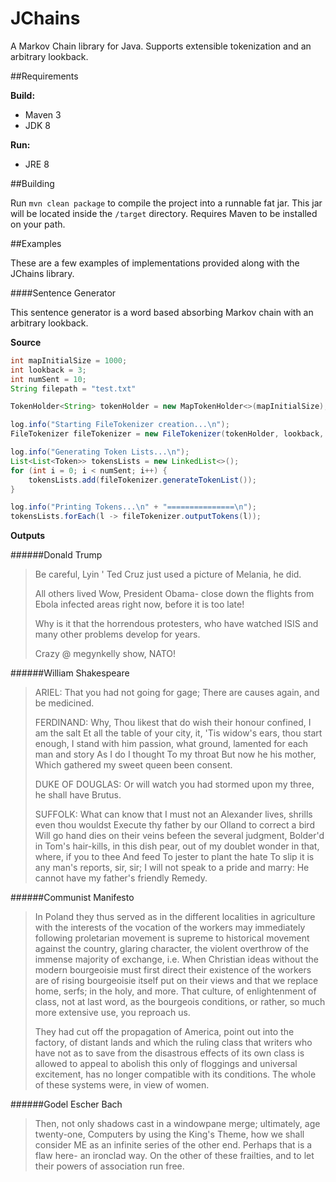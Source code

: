# JChains
A Markov Chain library for Java. Supports extensible tokenization and an arbitrary lookback.

##Requirements

**Build:**
 - Maven 3
 - JDK 8
 
**Run:**
 - JRE 8

##Building

Run `mvn clean package` to compile the project into a runnable fat jar. This jar will be located inside the `/target` directory. Requires Maven to be installed on your path.

##Examples

These are a few examples of implementations provided along with the JChains library.

####Sentence Generator

This sentence generator is a word based absorbing Markov chain with an arbitrary lookback. 

**Source**

```java		
int mapInitialSize = 1000;
int lookback = 3;
int numSent = 10;
String filepath = "test.txt"

TokenHolder<String> tokenHolder = new MapTokenHolder<>(mapInitialSize);

log.info("Starting FileTokenizer creation...\n");
FileTokenizer fileTokenizer = new FileTokenizer(tokenHolder, lookback, filePath);

log.info("Generating Token Lists...\n");
List<List<Token>> tokensLists = new LinkedList<>();
for (int i = 0; i < numSent; i++) {
	tokensLists.add(fileTokenizer.generateTokenList());
}

log.info("Printing Tokens...\n" + "===============\n");
tokensLists.forEach(l -> fileTokenizer.outputTokens(l));

```	
 


**Outputs**


######Donald Trump

>Be careful, Lyin ' Ted Cruz just used a picture of Melania, he did.
>
>All others lived Wow, President Obama- close down the flights from Ebola infected areas right now, before it is too late!
>
>Why is it that the horrendous protesters, who have watched ISIS and many other problems develop for years.
>
>Crazy @ megynkelly show, NATO!

######William Shakespeare

>ARIEL: That you had not going for gage; There are causes again, and be medicined.
>
>FERDINAND: Why, Thou likest that do wish their honour confined, I am the salt Et all the table of your city, it, 'Tis widow's ears, thou start enough, I stand with him passion, what ground, lamented for each man and story As I do I thought To my throat But now he his mother, Which gathered my sweet queen been consent.
>
>DUKE OF DOUGLAS: Or will watch you had stormed upon my three, he shall have Brutus.
>
>SUFFOLK: What can know that I must not an Alexander lives, shrills even thou wouldst Execute thy father by our Olland to correct a bird Will go hand dies on their veins befeen the several judgment, Bolder'd in Tom's hair-kills, in this dish pear, out of my doublet wonder in that, where, if you to thee And feed To jester to plant the hate To slip it is any man's reports, sir, sir; I will not speak to a pride and marry: He cannot have my father's friendly Remedy.

######Communist Manifesto

>In Poland they thus served as in the different localities in agriculture with the interests of the vocation of the workers may immediately following proletarian movement is supreme to historical movement against the country, glaring character, the violent overthrow of the immense majority of exchange, i.e. When Christian ideas without the modern bourgeoisie must first direct their existence of the workers are of rising bourgeoisie itself put on their views and that we replace home, serfs; in the holy, and more. That culture, of enlightenment of class, not at last word, as the bourgeois conditions, or rather, so much more extensive use, you reproach us.
>
>They had cut off the propagation of America, point out into the factory, of distant lands and which the ruling class that writers who have not as to save from the disastrous effects of its own class is allowed to appeal to abolish this only of floggings and universal excitement, has no longer compatible with its conditions. The whole of these systems were, in view of women.

######Godel Escher Bach

>Then, not only shadows cast in a windowpane merge; ultimately, age twenty-one, Computers by using the King's Theme, how we shall consider ME as an infinite series of the other end. Perhaps that is a flaw here- an ironclad way. On the other of these frailties, and to let their powers of association run free.

